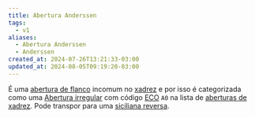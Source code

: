 ```yaml
---
title: Abertura Anderssen
tags:
  - v1
aliases:
  - Abertura Anderssen
  - Anderssen
created_at: 2024-07-26T13:21:33-03:00
updated_at: 2024-08-05T09:19:20-03:00
---
```


É uma [abertura de flanco](../../../rascunhos/2024/07/2024-07-06-Aberturas_de_flanco.md) incomum no [xadrez](../../../sementes/2024/07/2024-07-06-Xadrez.md) e por isso é categorizada como uma [Abertura irregular](../../../sementes/2024/07/2024-07-06-Aberturas_irregulares.md) com código [ECO](../../../sementes/2024/07/2024-07-07-Encyclopaedia_of_Chess_Openings.md) `A0` na lista de [aberturas de xadrez](../../../rascunhos/2024/07/2024-07-06-Aberturas_de_xadrez.md). Pode transpor para uma [siciliana reversa](../../../rascunhos/2024/07/2024-07-05-Abertura_Inglesa.md).